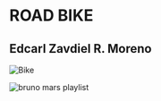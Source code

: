 # ROAD BIKE
## Edcarl Zavdiel R. Moreno

![Bike](https://specialized.com.ph/cdn/shop/products/91520-78_ROCKHOPPER-29-TARBLK-WHT_HERO_1600x900.jpg?v=1622447810)


![bruno mars playlist](https://www.youtube.com/embed/07BTQBu5oM4?si=kk_KN3GuwyoS7EUs)

